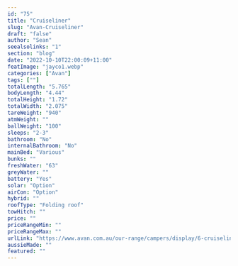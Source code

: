 ```yaml
---
id: "75"
title: "Cruiseliner"
slug: "Avan-Cruiseliner"
draft: "false"
author: "Sean"
seealsolinks: "1"
section: "blog"
date: "2022-10-10T22:00:09+11:00"
featImage: "jayco1.webp"
categories: ["Avan"]
tags: [""]
totalLength: "5.765"
bodyLength: "4.44"
totalHeight: "1.72"
totalWidth: "2.075"
tareWeight: "940"
atmWeight: ""
ballWeight: "100"
sleeps: "2-3"
bathroom: "No"
internalBathroom: "No"
mainBed: "Various"
bunks: ""
freshWater: "63"
greyWater: ""
battery: "Yes"
solar: "Option"
airCon: "Option"
hybrid: ""
roofType: "Folding roof"
towHitch: ""
price: ""
priceRangeMin: ""
priceRangeMax: ""
urlLink: "https://www.avan.com.au/our-range/campers/display/6-cruiseliner"
aussieMade: ""
featured: ""
---
```


